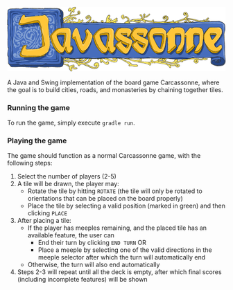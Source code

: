 ![Javassonne Logo](https://github.com/navidmx/Javassonne/blob/master/src/main/resources/logo.png?raw=true)

A Java and Swing implementation of the board game Carcassonne, where the goal is to build cities, roads, and monasteries by chaining together tiles.

### Running the game
To run the game, simply execute `gradle run`.

### Playing the game
The game should function as a normal Carcassonne game, with the following steps:
1. Select the number of players (2-5)
2. A tile will be drawn, the player may:
    - Rotate the tile by hitting `ROTATE` (the tile will only be rotated to orientations
    that can be placed on the board properly)
    - Place the tile by selecting a valid position (marked in green) and then clicking
    `PLACE`
3. After placing a tile:
    - If the player has meeples remaining, and the placed tile has an available feature,
    the user
  can
      - End their turn by clicking `END TURN` OR
      - Place a meeple by selecting one of the valid directions in the meeple selector
      after which
  the turn will automatically end
    - Otherwise, the turn will also end automatically
4. Steps 2-3 will repeat until all the deck is empty, after which final scores
(including incomplete features) will be shown
